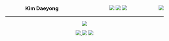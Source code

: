 <div align="center">
  
  <img align="right" src="https://github-readme-stats.vercel.app/api?username=kim-daeyong&theme=react)](https://github.com/kim-daeyong/github-readme-stats"/>
<!-- <img align="right" src="https://github-readme-stats.vercel.app/api/top-langs/?username=kim-daeyong&theme=react&layout=compact&hide=html,css,scss,c,mustache,ruby&count_private=true"/> -->
   <div style="float:right; width: 50%">
  <img src="https://img.shields.io/badge/Java-007396?style=flat&logo=java&logoColor=white"/>  
  <img src="https://img.shields.io/badge/Python-3776AB?style=flat&logo=python&logoColor=white"/>  
  <img src="https://img.shields.io/badge/Go-00ADD8?style=flat&logo=go&logoColor=white"/>  
  </div>
  
<!--   <div style="float:left; width: 50%"> -->
  
  ### Kim Daeyong

  ---

  <a href="https://github.com/Kim-Daeyong"><img src="https://hits.seeyoufarm.com/api/count/incr/badge.svg?url=https%3A%2F%2Fgithub.com%2Fkim-daeyong&count_bg=%2379C83D&title_bg=%23555555&icon=&icon_color=%23E7E7E7&title=Github&edge_flat=false)"/></a>

  <a href="https://kim-daeyong.github.io/"><img src="http://img.shields.io/badge/Blog-black?style=flat-square&logo=github&link=https://kim-daeyong.github.io/">  </a>
  <a href="mailto:kdy2353@gmail.com"><img src="https://img.shields.io/badge/Gmail-d14836?style=flat-square&logo=Gmail&logoColor=white&link=mailto:kdy2353@gmail.com"/></a>
  <a href="https://www.linkedin.com/in/daeyong-kim-657050184/"><img src="https://img.shields.io/badge/-LinkedIn-blue?style=flat-square&logo=Linkedin&logoColor=white&link=https://www.linkedin.com/in/daeyong-kim-657050184/"></a>
  <br>

<!--   </div> -->
 
</div>
